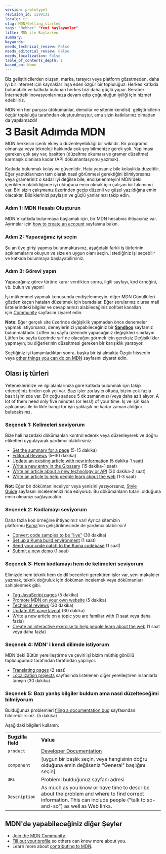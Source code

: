 ```yaml
---
version: prototype1
revision_id: 1299131
locale: tr
slug: MDN/Getting_started
tags: "Rehber" "Yeni başlayanlar"
title: MDN ile Başlarken
summary: 
keywords: 
needs_technical_review: False
needs_editorial_review: False
needs_localization: False
table_of_contents_depth: 1
based_on: None
---
```

<p id="What_is_MDN.3F">Biz geliştiricilerden oluşan, marka, tarayıcı veya platform gözetmeden,&nbsp;daha iyi bir internet için kaynaklar inşa eden özgür&nbsp;bir topluluğuz. Herkes katkıda bulunabilir ve katkıda bulunan herkes bizi daha güçlü yapar. Beraber İnternetteki inovasyonlarımıza devam edip çoğunluğun iyiliği için&nbsp;hizmet edebiliriz.</p>

<p>MDN'nin her parçası (dökümanlar, demolar ve sitenin kendisi) &nbsp;geliştiricilerin özgür topluluğu tarafından oluşturulmuştur, ama sizin&nbsp;katkılarınız olmadan da yapılamazdı!</p>

<p><strong style="font-size:2.142857142857143rem; font-weight:700; letter-spacing:-1px; line-height:30px">3 Basit&nbsp;Adımda&nbsp;MDN</strong></p>

<p><span class="seoSummary">MDN herkesin içerik ekleyip düzenleyebildiği bir wiki'dir.&nbsp;Bir programcı olmanıza veya teknoloji hakkında çok şey bilmenize gerek yok. Yapılması gereken çok şey var, basitten&nbsp;(düzeltme okuması ve gramer düzeltme) karmaşık olanlara kadar&nbsp;(API dökümantasyonu yazmak).</span></p>

<p>Katkıda bulunmak kolay ve güvenlidir. Hata yapsanız bile kolaylıkla düzeltilir. Eğer yaptıklarınızın tam olarak&nbsp;nasıl görünmesi gerektiğini bilmiyorsanız veya grameriniz o kadar iyi değilse bile, endişelenmeyin!&nbsp;MDN'deki içeriklerin olabildiğince iyi olduğuna emin olmak için çalışan bir takımımız var. Biri sizin çalışmanız üzerinden geçip düzenli ve güzel yazıldığına emin olacaktır. Bildiklerinizi paylaşın ve güçlü yanlarınızı&nbsp;takip edin.</p>

<h3 id="Adım_1_MDN_Hesabı_Oluşturun">Adım 1: MDN Hesabı Oluşturun</h3>

<p>MDN'e katkıda bulunmaya başlamak için, bir MDN hesabına ihtiyacınız var. Ayrıntılar için&nbsp;<a href="/en-US/docs/MDN/Contribute/Howto/Create_an_MDN_account">how to create an account</a>&nbsp;sayfasına bakın.</p>

<h3 id="Adım_2_Yapacağınız_işi_seçin">Adım 2: Yapacağınız işi&nbsp;seçin</h3>

<p>Şu an üye girişi yapmış bulunmaktasınız, aşağıdaki farklı iş&nbsp;türlerinin açıklamalarını okuyun ve size en uygun olanı seçin.&nbsp;İstediğiniz işi seçebilir ve katkıda bulunmaya başlayabilirsiniz.</p>

<h3 id="Adım_3_Görevi_yapın">Adım&nbsp;3: Görevi yapın</h3>

<p>Yapacağınız görev türüne karar verdikten sonra, ilgili sayfayı, kod örneğini, vb. bulun&nbsp;ve yapın!</p>

<p>İşi mükemmel yapmak konusunda endişelenmeyin; diğer MDN Gönüllüleri gözden kaçan hataları düzeltmek için buradalar. Eğer sorularınız olursa mail listelerindeki bilgiler ve cevaplarınızı&nbsp;alabileceğiniz sohbet kanalları için&nbsp;<a href="/en-US/docs/MDN/Community">Community</a>&nbsp;sayfasını ziyaret edin.</p>

<div class="note">
<p><strong>Note: </strong>Eğer gerçek site üzerinde değişiklik yapmadan önce denemeler yapmak istiyorsanız, deneylerinizi yapabileceğiniz bir&nbsp;<strong><a href="/en-US/docs/Sandbox">Sandbox</a></strong> sayfamız bulunmaktadır. Lütfen bu sayfa üzerinde yapacağınız değişikleri sınırlayın. Lütfen bu sayfa üzerinde sırf ne olacağını görmek için gereksiz Değişiklikler yapmayın; bu diğerlerinin düzeltmesi gereken bir karışıklık yaratıyor.</p>
</div>

<p>Seçtiğiniz işi tamamladıktan sonra, başka bir işi almakta Özgür hissedin veya&nbsp;<a href="#Other_things_you_can_do_on_MDN">other things you can do on MDN</a>&nbsp;sayfasını ziyaret edin.</p>

<h2 id="Olası_iş_türleri">Olası iş türleri</h2>

<p>Yeteneklerinize ve ilgi alanlarınıza göre katkıda bulunmak için takip edeceğiniz birden çok yol var.&nbsp;Bazı işler zorlayıcı oltada, bizim çok fazla basit işimizde var. Bir çoğu sadece 5 dk zamanınızı (veya daha az!)&nbsp;alıyor.&nbsp;A lot of them need only five minutes (or less!) of your time. İş ve işin kısa açıklaması ile birlikte hangi tür işin&nbsp;yaklaşık ne kadar zaman aldığını bulacaksınız.</p>

<h3 id="Seçenek_1_Kelimeleri_seviyorum">Seçenek&nbsp;1: Kelimeleri seviyorum</h3>

<p>Bize hali hazırdaki dökümanları kontrol ederek veya düzenleyerek ve doğru etiketleri uygulayarak yardımcı olabilirsiniz.</p>

<ul>
 <li><a href="/en-US/docs/MDN/Contribute/Howto/Set_the_summary_for_a_page">Set the summary for a page</a> (5-15 dakika)</li>
 <li><a href="/en-US/docs/MDN/Contribute/Howto/Do_an_editorial_review">Editorial Reviews</a> (5–30 dakika)</li>
 <li><a href="/en-US/docs/MDN/User_guide/Writing#Editing_an_existing_page">Update an existing article with new information</a> (5 dakika-1 saat)</li>
 <li><a href="/en-US/docs/Project:MDN/Contributing/How_to/Write_a_new_entry_in_the_Glossary">Write a new entry in the Glossary</a> (15 dakika-1 saat)</li>
 <li><a href="/en-US/docs/MDN/User_guide/Writing#Adding_a_new_page">Write an article about a new technology or API</a> (30 dakika-2 saat)</li>
 <li><a href="/en-US/docs/Project:MDN/Contributing/How_to/Write_an_article_to_help_learning_the_web">Write an article to help people learn about the web</a> (1-3 saat)</li>
</ul>

<div class="note"><strong>Not:</strong>&nbsp;Eğer bir döküman inceliyor veya yenisini yazıyorsanız,&nbsp;<a href="/en-US/docs/MDN/Contribute/Content/Style_guide">Style Guide</a>&nbsp;sayfasını incelemenizi rica ediyoruz. Bu dökümanların tutarlı olduğuna emin olmanızı sağlayacaktır.</div>

<h3 id="Seçenek_2_Kodlamayı_seviyorum">Seçenek 2: Kodlamayı seviyorum</h3>

<p>Daha fazla kod örneğine ihtiyacımız var! Ayrıca sitemizin platformu&nbsp;<a href="https://developer.mozilla.org/en-US/docs/Project:MDN/Kuma" style="text-decoration: underline;">Kuma</a>'nın&nbsp;geliştirilmesinde de yardımcı olabilirsin!</p>

<ul>
 <li><a href="/en-US/docs/MDN/Contribute/Howto/Convert_code_samples_to_be_live">Convert code samples to be "live"</a> (30 dakika)</li>
 <li><a href="https://kuma.readthedocs.org/en/latest/installation-vagrant.html">Set up a Kuma build environment</a> (1 saat)</li>
 <li><a href="https://github.com/mozilla/kuma#readme">Send your code patch to the Kuma codebase</a> (1 saat)</li>
 <li><a href="https://developer.mozilla.org/en-US/demos/submit">Submit a new demo </a>(1 saat)</li>
</ul>

<h3 id="Seçenek_3_Hem_kodlamayı_hemde_kelimeleri_seviyorum">Seçenek 3: Hem kodlamayı hem de kelimeleri seviyorum</h3>

<p>Elimizde hem teknik hem de dil becerileri gerektiren işler var, yeni makaleler yazmak, teknik doğruluk için döküman incelemek veya dökümanları sahiplenmek gibi.</p>

<ul>
 <li><a href="/en-US/docs/MDN/Contribute/Howto/Tag_JavaScript_pages">Tag JavaScript pages</a> (5 dakika)</li>
 <li><a href="/en-US/docs/MDN/Promote">Promote MDN on your own website</a> (5 dakika)</li>
 <li><a href="/en-US/docs/MDN/Contribute/Howto/Do_a_technical_review">Technical reviews</a> (30 dakika)</li>
 <li><a href="/en-US/docs/MDN/Contribute/Howto/Update_API_page_layout">Update API page layout</a> (30 dakika)</li>
 <li><a href="/en-US/docs/MDN/Contribute/Creating_and_editing_pages#Creating_a_new_page">Write a new article on a topic you are familiar with</a> (1 saat veya daha fazla)</li>
 <li><a href="/en-US/docs/MDN/Contribute/Howto/Create_an_interactive_exercise_to_help_learning_the_web">Create an interactive exercise to help people learn about the web</a> (1 saat veya daha fazla)</li>
</ul>

<h3 id="Seçenek_4_MDN'_i_kendi_dilimde_istiyorum">Seçenek&nbsp;4: MDN' i kendi dilimde istiyorum</h3>

<p>MDN'deki Bütün yerellleştirme ve çeviri işi bizim müthiş gönüllü topluluğumuz tarafından&nbsp;tarafından yapılıyor.</p>

<ul>
 <li><a href="/en-US/docs/MDN/Contribute/Localize/Translating_pages">Translating pages</a> (2 saat)</li>
 <li><a href="/en-US/docs/MDN/Contribute/Localize/Localization_projects">Localization projects</a>&nbsp;sayfasında listelenen diğer yerelleştiren insanlarla tanışın (30 dakika)</li>
</ul>

<h3 id="Seçenek_5_Bazı_yanlış_bilgiler_buldum_ama_nasıl_düzelteceğimi_bilmiyorum">Seçenek&nbsp;5: Bazı yanlış bilgiler buldum ama nasıl düzelteceğimi bilmiyorum</h3>

<p>Bulduğunuz problemleri&nbsp;<a class="external" href="https://bugzilla.mozilla.org/enter_bug.cgi?product=Mozilla%20Developer%20Network">filing a documentation bug</a>&nbsp;sayfasından bildirebilirsiniz. (5 dakika)</p>

<p>Aşağıdaki bilgileri kullanın:</p>

<table class="standard-table">
 <tbody>
  <tr>
   <td><strong>Bugzilla field</strong></td>
   <td><strong>Value</strong></td>
  </tr>
  <tr>
   <td><code>product</code></td>
   <td><a href="https://bugzilla.mozilla.org/enter_bug.cgi?product=Developer+Documentation">Developer Documentation</a></td>
  </tr>
  <tr>
   <td><code>component</code></td>
   <td>[uygun bir başlık seçin, veya hangisinin doğru olduğuna emin değilseniz "General" başlığını seçin]</td>
  </tr>
  <tr>
   <td><code>URL</code></td>
   <td>Problemi bulduğunuz sayfanı adresi</td>
  </tr>
  <tr>
   <td><code>Description</code></td>
   <td>As much as you know or have time to describe about the problem and where to find correct information. This can include people ("talk to so-and-so") as well as Web links.</td>
  </tr>
 </tbody>
</table>

<h2 id="MDN'de_yapabileceğiniz_diğer_Şeyler">MDN'de yapabileceğiniz diğer Şeyler</h2>

<ul>
 <li><a href="/en-US/docs/Project:Community">Join the MDN Community</a>.</li>
 <li><a href="/en-US/profile">Fill out your profile</a> so others can know more about you.</li>
 <li>Learn more about <a href="/en-US/docs/MDN/Contribute">contributing to MDN</a>.</li>
</ul>

